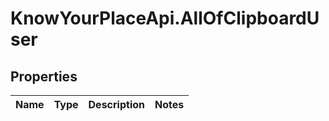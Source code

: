 # KnowYourPlaceApi.AllOfClipboardUser

## Properties

| Name | Type | Description | Notes |
| ---- | ---- | ----------- | ----- |

